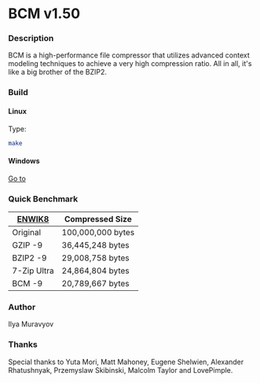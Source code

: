 # BCM v1.50

### Description
BCM is a high-performance file compressor that utilizes advanced context modeling techniques to achieve a very high compression ratio. All in all, it's like a big brother of the BZIP2.

### Build

#### Linux

Type:
```sh
make
```

#### Windows

[Go to](win)

### Quick Benchmark
[ENWIK8][1] | Compressed Size   |
------------|-------------------|
Original    | 100,000,000 bytes |
GZIP -9     | 36,445,248 bytes  |
BZIP2 -9    | 29,008,758 bytes  |
7-Zip Ultra | 24,864,804 bytes  |
BCM -9      | 20,789,667 bytes  |

[1]:http://mattmahoney.net/dc/text.html

### Author
Ilya Muravyov

### Thanks
Special thanks to Yuta Mori, Matt Mahoney, Eugene Shelwien, Alexander Rhatushnyak, Przemyslaw Skibinski, Malcolm Taylor and LovePimple.
